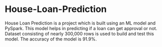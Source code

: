 # House-Loan-Prediction
House Loan Prediction is a project which is built using an ML model and PySpark. This model helps in predicting if a loan can get approval or not. Dataset consisting of nearly 300,000 rows is used to build and test this model. The accuracy of the model is 91.9%.
